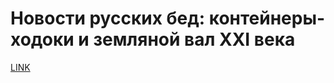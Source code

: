 # Новости русских бед: контейнеры-ходоки и земляной вал XXI века



[LINK](https://varlamov.ru/2537208.html)